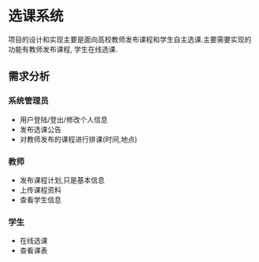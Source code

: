 选课系统
====
项目的设计和实现主要是面向高校教师发布课程和学生自主选课.主要需要实现的功能有教师发布课程,
学生在线选课.

## 需求分析
### 系统管理员
- 用户登陆/登出/修改个人信息
- 发布选课公告
- 对教师发布的课程进行排课(时间,地点)

### 教师
- 发布课程计划,只是基本信息
- 上传课程资料
- 查看学生信息

### 学生
- 在线选课
- 查看课表
